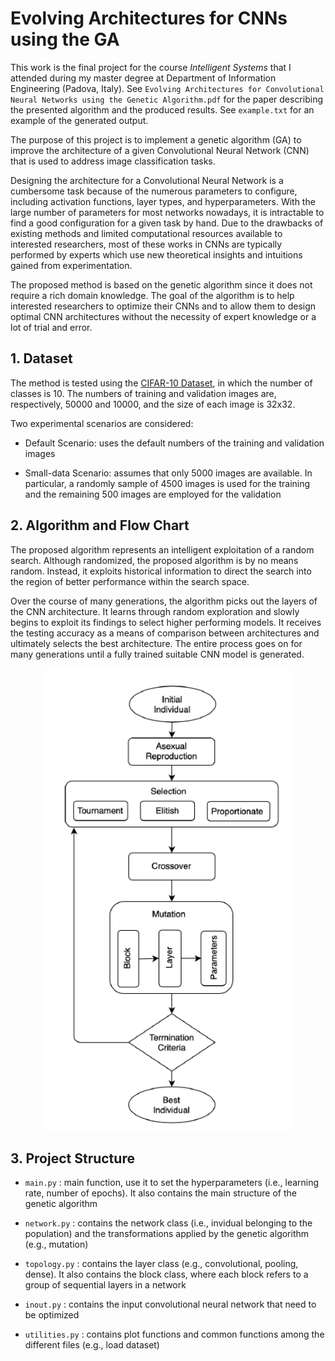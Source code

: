 # Evolving Architectures for CNNs using the GA

This work is the final project for the course _Intelligent Systems_ that I attended during my master degree at Department of Information Engineering (Padova, Italy). See `Evolving Architectures for Convolutional Neural Networks using the Genetic Algorithm.pdf` for the paper describing the presented algorithm and the produced results. See `example.txt` for an example of the generated output.

The purpose of this project is to implement a genetic algorithm (GA) to improve the architecture of a given Convolutional Neural Network (CNN) that is used to address image classification tasks.

Designing the architecture for a Convolutional Neural Network is a cumbersome task because of the numerous parameters to configure, including activation functions, layer types, and hyperparameters. With the large number of parameters for most networks nowadays, it is intractable to find a good configuration for a given task by hand. Due to the drawbacks of existing methods and limited computational resources available to interested researchers, most of these works in CNNs are typically performed by experts which use new theoretical insights and intuitions gained from experimentation.

The proposed method is based on the genetic algorithm since it does not require a rich domain knowledge. The goal of the algorithm is to help interested researchers to optimize their CNNs and to allow them to design optimal CNN architectures without the necessity of expert knowledge or a lot of trial and error.

## 1. Dataset

The method is tested using the [CIFAR-10 Dataset](https://www.cs.toronto.edu/~kriz/cifar.html), in which the number of classes is 10. The numbers of training and validation images are, respectively, 50000 and 10000, and the size of each image is 32x32.

Two experimental scenarios are considered:

- Default Scenario: uses the default numbers of the training and validation images

- Small-data Scenario: assumes that only 5000 images are available. In particular, a randomly sample of 4500 images is used for the training and the remaining 500 images are employed for the validation

## 2. Algorithm and Flow Chart

The proposed algorithm represents an intelligent exploitation of a random search. Although randomized, the proposed algorithm is by no means random. Instead, it exploits historical information to direct the search into the region of better performance within the search space.

Over the course of many generations, the algorithm picks out the layers of the CNN architecture. It learns through random exploration and slowly begins to exploit its findings to select higher performing models. It receives the testing accuracy as a means of comparison between architectures and ultimately selects the best architecture. The entire process goes on for many generations until a fully trained suitable CNN model is generated.

<p align="center">
  <img src="https://github.com/AlessandroSaviolo/Evolving-CNNs-using-GA/blob/master/flowchart.png" width="400">
</p>

## 3. Project Structure

- `main.py` : main function, use it to set the hyperparameters (i.e., learning rate, number of epochs). It also contains the main structure of the genetic algorithm

- `network.py` : contains the network class (i.e., invidual belonging to the population) and the transformations applied by the genetic algorithm (e.g., mutation)

- `topology.py` : contains the layer class (e.g., convolutional, pooling, dense). It also contains the block class, where each block refers to a group of sequential layers in a network

- `inout.py` : contains the input convolutional neural network that need to be optimized

- `utilities.py` : contains plot functions and common functions among the different files (e.g., load dataset)
